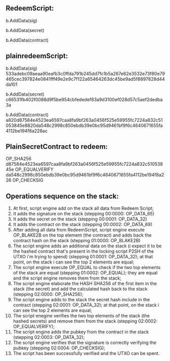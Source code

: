 ## RedeemScript:

b.AddData(sig)

b.AddData(secret)

b.AddData(contract)

## plainredeemScript: 
 
b.AddData(sig)
533adebc09aeaa90eafb3c0ffda791b245dd7fc1b5a267e62e3532e73f80e79465cec397824e0841fff49e2e9c7f122a65464263dc45be9ad5f8897828d44da101

b.AddData(secret)
c66531fb402f0088d9f5be954cbfededef83a9d3100ef028d57c5aef2dedba3a

b.AddData(contract) 
a820d87584e4523ea6597caa8fa9bf263a0456f525e59955fc7224a832c51053845e8820da548c2998c850ebdb39e0bc95d9461bf9f6c4640671655fa4112be194f8a226ac


## PlainSecretContract to redeem: 

OP_SHA256 
d87584e4523ea6597caa8fa9bf263a0456f525e59955fc7224a832c51053845e 
OP_EQUALVERIFY 
da548c2998c850ebdb39e0bc95d9461bf9f6c4640671655fa4112be194f8a226 
OP_CHECKSIG


## Operations sequence on the stack:
1. At first, script engine add on the stack all data from Redeem Script;
2. It adds the signature on the stack (stepping 00:0000: OP_DATA_65)
3. It adds the secret on the stack (stepping 00:0001: OP_DATA_32)
4. It adds the contract on the stack (stepping 00:0002: OP_DATA_69)
5. After adding all data from RedeemScript, script engine execute OP_BLAKE2B on the top element (the contract) and adds back the contract hash on the stack (stepping 01:0000: OP_BLAKE2B)
6. The script engine adds an additional data on the stack (i expect it to be the hashed contract that's present in the locking script P2SH of the UTXO i'm trying to spend) (stepping 01:0001: OP_DATA_32); at that point, on the stack i can see the top 2 elements are equal;
7. The script engine execute OP_EQUAL to check if the two top elements of the stack are equal (stepping 01:0002: OP_EQUAL); they are equal and the script engine removes them from the stack;
8. The script engine elaborate the HASH SHA256 of the first item in the stack (the secret) and add the calculated hash back to the stack (stepping 02:0000: OP_SHA256);
9. The script engine adds to the stack the secret hash include in the contract (stepping 02:0001: OP_DATA_32); at that point, on the stack i can see the top 2 elements are equal;
10. The script enegine verifies the two top elements of the stack (the hashed secrets) and remove them from the stack (stepping 02:0002: OP_EQUALVERIFY);
11. The script engine adds the pubkey from the contract in the stack (stepping 02:0003: OP_DATA_32);
12. The script engine verifies that the signature is correctly verifying the pubkey (stepping 02:0004: OP_CHECKSIG);
13. The script has been successfully verified and the UTXO can be spent.


